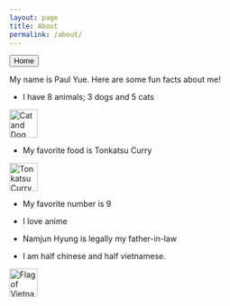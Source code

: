 ```yaml
---
layout: page
title: About
permalink: /about/
---
```


<a href="index.md">
<button> Home </button>
</a>

My name is Paul Yue.
Here are some fun facts about me!


- I have 8 animals; 3 dogs and 5 cats
<img src="Cat and dog (4984798619).jpg" alt="Cat and Dog" width="50" height="50">

- My favorite food is Tonkatsu Curry
<img src="Pork cutlet curry rice of Katsuya.jpg" alt="Tonkatsu Curry" width="50" height="50">

- My favorite number is 9

- I love anime

- Namjun Hyung is legally my father-in-law

- I am half chinese and half vietnamese.
<img src="Screenshot 2024-12-12 12.14.22 PM.png" alt="Flag of Vietnam and China combined" width="50" height= "50">



